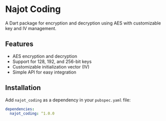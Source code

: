 # Najot Coding

A Dart package for encryption and decryption using AES with customizable key and IV management.

## Features

- AES encryption and decryption
- Support for 128, 192, and 256-bit keys
- Customizable initialization vector (IV)
- Simple API for easy integration

## Installation

Add `najot_coding` as a dependency in your `pubspec.yaml` file:

```yaml
dependencies:
  najot_coding: ^1.0.0
